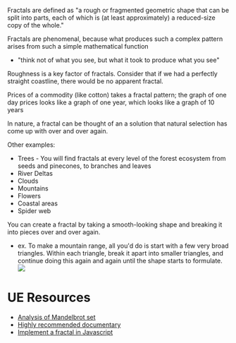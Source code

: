 
Fractals are defined as "a rough or fragmented geometric shape that can be split into parts, each of which is (at least approximately) a reduced-size copy of the whole."

Fractals are phenomenal, because what produces such a complex pattern arises from such a simple mathematical function
- "think not of what you see, but what it took to produce what you see"

Roughness is a key factor of fractals. Consider that if we had a perfectly straight coastline, there would be no apparent fractal.

Prices of a commodity (like cotton) takes a fractal pattern; the graph of one day prices looks like a graph of one year, which looks like a graph of 10 years

In nature, a fractal can be thought of an a solution that natural selection has come up with over and over again.

Other examples:
- Trees - You will find fractals at every level of the forest ecosystem from seeds and pinecones, to branches and leaves
- River Deltas
- Clouds
- Mountains
- Flowers
- Coastal areas
- Spider web

You can create a fractal by taking a smooth-looking shape and breaking it into pieces over and over again.
- ex. To make a mountain range, all you'd do is start with a few very broad triangles. Within each triangle, break it apart into smaller triangles, and continue doing this again and again until the shape starts to formulate.
![](/assets/images/2021-10-27-11-39-20.png)

# UE Resources
- [Analysis of Mandelbrot set](https://www.wikiwand.com/en/Mandelbrot_set)
- [Highly recommended documentary](https://www.youtube.com/watch?v=FKttSB4pzug&t=17s)
- [Implement a fractal in Javascript](https://lautarolobo.xyz/blog/use-javascript-and-html5-to-code-a-fractal-tree/)
